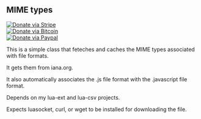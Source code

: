 ## MIME types

[![Donate via Stripe](https://img.shields.io/badge/Donate-Stripe-green.svg)](https://buy.stripe.com/00gbJZ0OdcNs9zi288)<br>
[![Donate via Bitcoin](https://img.shields.io/badge/Donate-Bitcoin-green.svg)](bitcoin:37fsp7qQKU8XoHZGRQvVzQVP8FrEJ73cSJ)<br>
[![Donate via Paypal](https://img.shields.io/badge/Donate-Paypal-green.svg)](https://buy.stripe.com/00gbJZ0OdcNs9zi288)

This is a simple class that feteches and caches the MIME types associated with file formats.

It gets them from iana.org.

It also automatically associates the .js file format with the .javascript file format.

Depends on my lua-ext and lua-csv projects.

Expects luasocket, curl, or wget to be installed for downloading the file.
